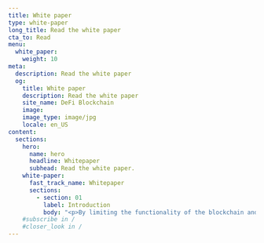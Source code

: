 ```yaml
---
title: White paper
type: white-paper
long_title: Read the white paper
cta_to: Read
menu:
  white_paper:
    weight: 10
meta:
  description: Read the white paper
  og:
    title: White paper
    description: Read the white paper
    site_name: DeFi Blockchain
    image: 
    image_type: image/jpg
    locale: en_US
content:
  sections:
    hero:
      name: hero
      headline: Whitepaper
      subhead: Read the white paper.
    white-paper:
      fast_track_name: Whitepaper
      sections:
        - section: 01
          label: Introduction
          body: "<p>By limiting the functionality of the blockchain and dedicating it specifically to decentralized finance, DeFi Blockchain provides high transaction throughput, reduced risk of errors, and intelligent feature development specifically for the fulfillment of Satoshi’s original intent: To create a reliable alternative form of financial services built on top of Bitcoin.</p><p>Bitcoin, as described in the original Satoshi whitepaper, is designed as a form of digital cash, as a store and exchange of value. The evolution to Ethereum and smart contracts has allowed for tremendous new functionalities to be built on top of the blockchain, yet this development has come at a cost. The concept of one global operating system for everything has created a system that requires a complex code base for smart contracts, slow throughput and difficulty around the governance of the system.</p><p>The DeFi blockchain approaches decentralized finance as a specific and critical segment of the blockchain community. DeFi is a dedicated blockchain that is optimized specifically for DeFi applications. The DeFi blockchain is intentionally non Turing-Complete and does not support any function, other than= those needed for Decentralized Finance, resulting in a blockchain that provides higher throughput and better functionality specifically for dApps related to finance.</p>"
    #subscribe in /
    #closer_look in /
---
```

